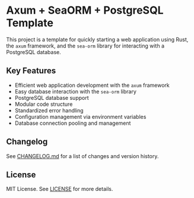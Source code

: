 # Axum + SeaORM + PostgreSQL Template
This project is a template for quickly starting a web application using Rust, the `axum` framework, and the `sea-orm` library for interacting with a PostgreSQL database.

## Key Features

* Efficient web application development with the `axum` framework
* Easy database interaction with the `sea-orm` library
* PostgreSQL database support
* Modular code structure
* Standardized error handling
* Configuration management via environment variables
* Database connection pooling and management

## Changelog
See [CHANGELOG.md](./CHANGELOG.md) for a list of changes and version history.

## License
MIT License. See [LICENSE](./LICENSE) for more details.